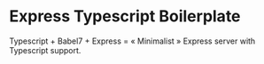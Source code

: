 # Express Typescript Boilerplate 

Typescript + Babel7 + Express = « Minimalist » Express server with Typescript support.
